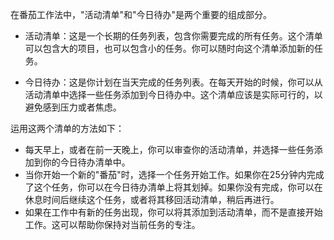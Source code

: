 在番茄工作法中，"活动清单"和"今日待办"是两个重要的组成部分。

- 活动清单：这是一个长期的任务列表，包含你需要完成的所有任务。这个清单可以包含大的项目，也可以包含小的任务。你可以随时向这个清单添加新的任务。

- 今日待办：这是你计划在当天完成的任务列表。在每天开始的时候，你可以从活动清单中选择一些任务添加到今日待办中。这个清单应该是实际可行的，以避免感到压力或者焦虑。

运用这两个清单的方法如下：

- 每天早上，或者在前一天晚上，你可以审查你的活动清单，并选择一些任务添加到你的今日待办清单中。
- 当你开始一个新的"番茄"时，选择一个任务开始工作。如果你在25分钟内完成了这个任务，你可以在今日待办清单上将其划掉。如果你没有完成，你可以在休息时间后继续这个任务，或者将其移回活动清单，稍后再进行。
- 如果在工作中有新的任务出现，你可以将其添加到活动清单，而不是直接开始工作。这可以帮助你保持对当前任务的专注。
